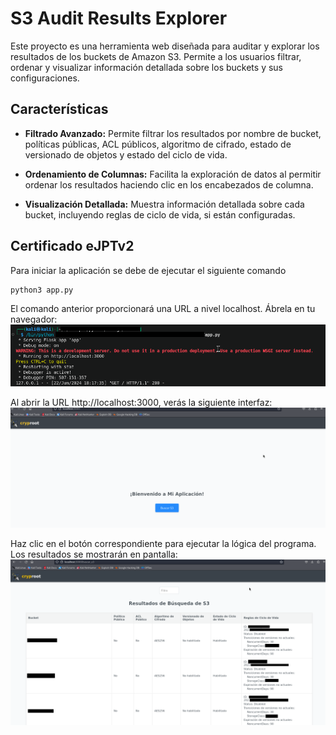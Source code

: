 # S3 Audit Results Explorer

Este proyecto es una herramienta web diseñada para auditar y explorar los resultados de los buckets de Amazon S3. Permite a los usuarios filtrar, ordenar y visualizar información detallada sobre los buckets y sus configuraciones.

## Características

- **Filtrado Avanzado:** Permite filtrar los resultados por nombre de bucket, políticas públicas, ACL públicos, algoritmo de cifrado, estado de versionado de objetos y estado del ciclo de vida.
  
- **Ordenamiento de Columnas:** Facilita la exploración de datos al permitir ordenar los resultados haciendo clic en los encabezados de columna.

- **Visualización Detallada:** Muestra información detallada sobre cada bucket, incluyendo reglas de ciclo de vida, si están configuradas.

## Certificado eJPTv2
Para iniciar la aplicación se debe de ejecutar el siguiente comando
```python
python3 app.py
```
El comando anterior proporcionará una URL a nivel localhost. Ábrela en tu navegador:
![Localhost](imagen3.png)

Al abrir la URL http://localhost:3000, verás la siguiente interfaz:
![Localhost](imagen1.png)

Haz clic en el botón correspondiente para ejecutar la lógica del programa. Los resultados se mostrarán en pantalla:
![Localhost](imagen2.png)

